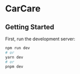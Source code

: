 # CarCare

## Getting Started

First, run the development server:

```bash
npm run dev
# or
yarn dev
# or
pnpm dev
```

